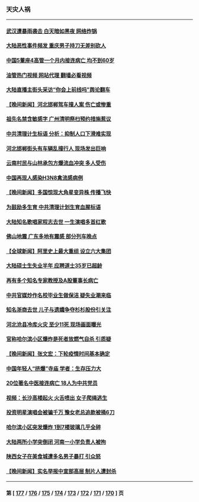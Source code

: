 ### 天灾人祸
---
#### [武汉遭暴雨袭击 白天暗如黑夜 网络炸锅](../../pages/ncid280/n13964316.md?04040845) 
#### [大陆恶性事件频发 重庆男子持刀无差别砍人](../../pages/ncid280/n13964226.md?04040845) 
#### [中国5董座4高管一个月内接连病亡 均不到60岁](../../pages/ncid280/n13963378.md?04040845) 
#### [油管热门视频 网站代理 翻墙必看视频](http://138.2.39.72:81/youtube.html?epic-marker?04040845)
#### [大陆直播主街头采访“你会上前线吗”舆论翻车](../../pages/ncid280/n13963229.md?04040845) 
#### [【晚间新闻】河北邯郸驾车撞人案 伤亡或惨重](../../pages/ncid280/n13962711.md?04040845) 
#### [祖先名禁含敏感字 广州清明祭扫预约措施惹议](../../pages/ncid280/n13963038.md?04040845) 
#### [中共清理计生标语 分析：抑制人口下滑难实现](../../pages/ncid280/n13962782.md?04040845) 
#### [河北邯郸街头有车辆乱撞行人 现场发出巨响](../../pages/ncid280/n13962742.md?04040845) 
#### [云南村民与山林承包方爆流血冲突 多人受伤](../../pages/ncid280/n13962489.md?04040845) 
#### [中国再现人感染H3N8禽流感病例](../../pages/ncid280/n13961682.md?04040845) 
#### [【晚间新闻】多国惊现大角星变异株 传播飞快](../../pages/ncid280/n13961578.md?04040845) 
#### [为鼓励多生育 中共清理计划生育血腥标语](../../pages/ncid280/n13961304.md?04040845) 
#### [大陆知名歌唱家程志去世 一生演唱多首红歌](../../pages/ncid280/n13961232.md?04040845) 
#### [佛山地震 广东多地有震感 部分列车晚点](../../pages/ncid280/n13960918.md?04040845) 
#### [【全球新闻】阿里史上最大重组 设立六大集团](../../pages/ncid280/n13960875.md?04040845) 
#### [大陆硕士生失业半年 应聘道士35岁已超龄](../../pages/ncid280/n13960637.md?04040845) 
#### [再有多个知名专家教授及A股董事长病亡](../../pages/ncid280/n13960467.md?04040845) 
#### [中共官媒炒作名校毕业生做保洁 疑失业潮来临](../../pages/ncid280/n13960303.md?04040845) 
#### [知名浙商去世 儿子与遗孀争夺杉杉股份引关注](../../pages/ncid280/n13960235.md?04040845) 
#### [河北沧县冷库火灾 至少11死 现场画面曝光](../../pages/ncid280/n13960261.md?04040845) 
#### [官称哈尔滨小区爆炸是死者放燃气自杀 引质疑](../../pages/ncid280/n13960217.md?04040845) 
#### [【晚间新闻】张文宏：下轮疫情时间基本确定](../../pages/ncid280/n13960183.md?04040845) 
#### [中国年轻人“挤爆”寺庙 学者：生存压力大](../../pages/ncid280/n13959730.md?04040845) 
#### [20位著名中医接连病亡 18人为中共党员](../../pages/ncid280/n13959735.md?04040845) 
#### [视频：长沙高楼起火 火舌喷出 女子爬绳逃生](../../pages/ncid280/n13959477.md?04040845) 
#### [投资明星演唱会被骗千万 豫女老总追款被捅6刀](../../pages/ncid280/n13958301.md?04040845) 
#### [哈尔滨小区突发爆炸 1到7楼玻璃几乎全碎](../../pages/ncid280/n13958315.md?04040845) 
#### [大陆两所小学突倒闭 河南一小学负责人被拘](../../pages/ncid280/n13958266.md?04040845) 
#### [陕西女子在美食城遭多名男子暴打 引众怒](../../pages/ncid280/n13958220.md?04040845) 
#### [【晚间新闻】实名举报中宣部高层 制片人遭封杀](../../pages/ncid280/n13958164.md?04040845) 

---
#### 第 [ [177](./177.md?04040845) / [176](./176.md?04040845) / [175](./175.md?04040845) / [174](./174.md?04040845) / [173](./173.md?04040845) / [172](./172.md?04040845) / [171](./171.md?04040845) / [170](./170.md?04040845) ] 页
